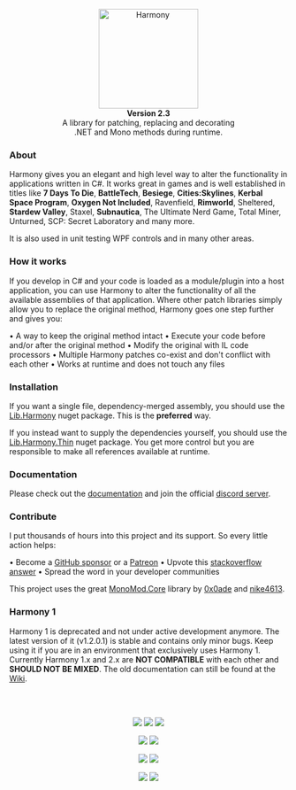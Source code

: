 <p align="center">
	<img src="https://raw.githubusercontent.com/pardeike/Harmony/master/HarmonyLogo.png" alt="Harmony" width="180" /><br>
	<b>Version 2.3</b><br>
	A library for patching, replacing and decorating<br>
	.NET and Mono methods during runtime.
</p>

### About

Harmony gives you an elegant and high level way to alter the functionality in applications written in C#. It works great in games and is well established in titles like **7 Days To Die**, **BattleTech**, **Besiege**, **Cities:Skylines**, **Kerbal Space Program**, **Oxygen Not Included**, Ravenfield, **Rimworld**, Sheltered, **Stardew Valley**, Staxel, **Subnautica**, The Ultimate Nerd Game, Total Miner, Unturned, SCP: Secret Laboratory and many more.

It is also used in unit testing WPF controls and in many other areas.

### How it works

If you develop in C# and your code is loaded as a module/plugin into a host application, you can use Harmony to alter the functionality of all the available assemblies of that application. Where other patch libraries simply allow you to replace the original method, Harmony goes one step further and gives you:

• A way to keep the original method intact
• Execute your code before and/or after the original method
• Modify the original with IL code processors
• Multiple Harmony patches co-exist and don't conflict with each other
• Works at runtime and does not touch any files

### Installation

If you want a single file, dependency-merged assembly, you should use the [Lib.Harmony](https://www.nuget.org/packages/Lib.Harmony) nuget package. This is the **preferred** way.

If you instead want to supply the dependencies yourself, you should use the [Lib.Harmony.Thin](https://www.nuget.org/packages/Lib.Harmony.Thin) nuget package. You get more control but you are responsible to make all references available at runtime.

### Documentation

Please check out the [documentation](https://harmony.pardeike.net) and join the official [discord server](https://discord.gg/xXgghXR).

### Contribute

I put thousands of hours into this project and its support. So every little action helps:

• Become a [GitHub sponsor](https://github.com/sponsors/pardeike) or a [Patreon](https://www.patreon.com/pardeike)
• Upvote this [stackoverflow answer](https://stackoverflow.com/questions/7299097/dynamically-replace-the-contents-of-a-c-sharp-method/42043003#42043003)
• Spread the word in your developer communities

This project uses the great [MonoMod.Core](https://github.com/MonoMod) library by [0x0ade](https://github.com/0x0ade) and [nike4613](https://github.com/nike4613).

### Harmony 1

Harmony 1 is deprecated and not under active development anymore. The latest version of it (v1.2.0.1) is stable and contains only minor bugs. Keep using it if you are in an environment that exclusively uses Harmony 1. Currently Harmony 1.x and 2.x are **NOT COMPATIBLE** with each other and **SHOULD NOT BE MIXED**. The old documentation can still be found at the [Wiki](https://github.com/pardeike/Harmony/wiki).

<br>&nbsp;

<p align="center">
	<a href="../../blob/master/LICENSE"><img src="https://img.shields.io/github/license/pardeike/harmony.svg?style=flat-squared&label=License" /></a>
	<a href="../../releases/latest"><img src="https://img.shields.io/github/release/pardeike/harmony.svg?style=flat-squared&label=Release" /></a>
	<a href="https://harmony.pardeike.net"><img src="https://img.shields.io/badge/documentation-%F0%9F%94%8D-9cf?style=flat-squared&label=Documentation" /></a>
</p>
<p align="center">
	<a href="https://github.com/pardeike/Harmony/releases/latest"><img src="https://img.shields.io/github/downloads/pardeike/Harmony/total.svg?style=flat-squared&logo=github&color=009900&label=Release%20Downloads" /></a>
	<a href="https://www.nuget.org/packages/Lib.Harmony"><img src="https://img.shields.io/nuget/dt/Lib.Harmony?style=flat-squared&logo=nuget&label=Nuget%20Downloads&color=009900" /></a>
</p>
<p align="center">
	<a href="https://github.com/pardeike/Harmony/actions/workflows/test.yml"><img src="https://img.shields.io/github/actions/workflow/status/pardeike/Harmony/test.yml?style=flat-squared&logo=github&label=CI%20Tests" /></a>
	<a href="https://discord.gg/xXgghXR"><img src="https://img.shields.io/discord/131466550938042369.svg?style=flat-squared&logo=discord&label=Official%20Discord" /></a>
</p>
<p align="center">
	<a href="mailto:andreas@pardeike.net"><img src="https://img.shields.io/badge/email-andreas@pardeike.net-blue.svg?style=flat-squared&label=Email" /></a>
	<a href="https://twitter.com/pardeike"><img src="https://img.shields.io/badge/twitter-@pardeike-blue.svg?style=flat-squared&logo=twitter&label=Twitter" /></a>
</p>
